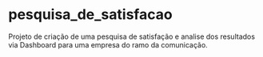 # pesquisa_de_satisfacao
Projeto de criação de uma pesquisa de satisfação e analise dos resultados via Dashboard para uma empresa do ramo da comunicação.
